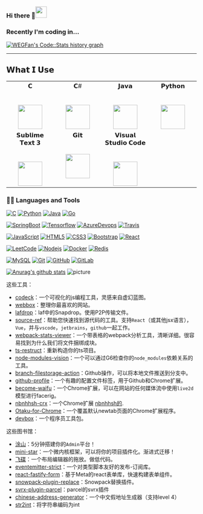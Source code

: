 ### Hi there 👋<img src="https://media.giphy.com/media/WUlplcMpOCEmTGBtBW/giphy.gif" width="30">

### Recently I'm coding in...

<a href="https://codestats.net/users/WEGFan">
  <img src='https://codestats-readme.wegfan.cn/history-graph/WEGFan?width=850&height=300&timezone=08:00&history_days=21&max_languages=9&language_colors=["3e4053","f15854","5da5da","faa43a","60bd68","f17cb0","b2912f","decf3f","b276b2","808080"]' alt="WEGFan's Code::Stats history graph" />
</a>



---
## 𝗪𝗵𝗮𝘁 𝗜 𝗨𝘀𝗲


<table>
  <tbody>
    <tr valign="top">
      <td width="25%" align="center">
        <span>𝗖</span><br><br><br>
        <img height="64px" src="https://cdn.svgporn.com/logos/c.svg">
      </td>
      <td width="25%" align="center">
        <span>𝗖#</span><br><br><br>
        <img height="64px" src="https://cdn.svgporn.com/logos/c-sharp.svg">
      </td>
      <td width="25%" align="center">
        <span>𝗝𝗮𝘃𝗮</span><br><br><br>
        <img height="64px" src="https://cdn.svgporn.com/logos/java.svg">
      </td>
      <td width="25%" align="center">
        <span>𝗣𝘆𝘁𝗵𝗼𝗻</span><br><br><br>
        <img height="64px" src="https://cdn.svgporn.com/logos/python.svg">
      </td>
    </tr>
    <tr valign="top">
      <td width="25%" align="center">
        <span>𝗦𝘂𝗯𝗹𝗶𝗺𝗲 𝗧𝗲𝘅𝘁 𝟯</span><br><br><br>
        <img height="64px" src="https://cdn.worldvectorlogo.com/logos/sublime-text.svg">
      </td>
      <td width="25%" align="center">
        <span>𝗚𝗶𝘁</span><br><br><br>
        <img height="64px" src="https://cdn.svgporn.com/logos/git-icon.svg">
      </td>
      <td width="25%" align="center">
        <span>𝗩𝗶𝘀𝘂𝗮𝗹 𝗦𝘁𝘂𝗱𝗶𝗼 𝗖𝗼𝗱𝗲</span><br><br><br>
        <img height="64px" src="https://cdn.svgporn.com/logos/visual-studio-code.svg">
      </td>
    </tr>
  </tbody>
</table>




### 👨‍💻 Languages and Tools
[![C](https://img.shields.io/badge/-A8B9CC?style=flat&logo=c&logoColor=white&link=https://github.com/hritik5102)](https://github.com/) 
[![Python](https://img.shields.io/badge/-Python-black?style=flat&logo=python&link=https://github.com/hritik5102)](https://github.com/) 
[![Java](https://img.shields.io/badge/Java-orange?style=flat&logo=java&logoColor=white&link=https://github.com/hritik5102)](https://github.com/) 
[![Go](https://img.shields.io/badge/-Go-black?style=flat&logo=go&link=https://github.com/hritik5102)](https://github.com/) 

[![SpringBoot](https://img.shields.io/badge/-Springboot-black?style=flat&logo=spring&link=https://github.com/hritik5102)](https://github.com/) 
[![Tensorflow](https://img.shields.io/badge/-Tensorflow-gray?style=flat&logo=tensorflow&link=https://github.com/hritik5102)](https://github.com/) 
[![AzureDevops](https://img.shields.io/badge/-AzureDevops-0175C2?style=flat&logo=azureDevops&link=https://github.com/hritik5102)](https://github.com/) 
[![Travis](https://img.shields.io/badge/-Travis-red?style=flat&logo=travis&link=https://github.com/hritik5102)](https://github.com/) 

[![JavaScript](https://img.shields.io/badge/-JavaScript-black?style=flat&logo=javascript&link=https://github.com/hritik5102)](https://github.com/) 
[![HTML5](https://img.shields.io/badge/-HTML5-E34F26?style=flat&logo=html5&logoColor=white&link=https://github.com/hritik5102)](https://github.com/) 
[![CSS3](https://img.shields.io/badge/-CSS3-1572B6?style=flat&logo=css3&link=https://github.com/hritik5102)](https://github.com/) 
[![Bootstrap](https://img.shields.io/badge/-Bootstrap-563D7C?style=flat&logo=bootstrap&link=https://github.com/hritik5102)](https://github.com/) 
[![React](https://img.shields.io/badge/-React-black?style=flat&logo=react&link=https://github.com/hritik5102)](https://github.com/) 

[![LeetCode](https://img.shields.io/badge/-LeetCode-02569B?style=flat&logo=leetCode&link=https://github.com/hritik5102)](https://github.com/)
[![Nodejs](https://img.shields.io/badge/-Nodejs-black?style=flat&logo=Node.js&link=https://github.com/hritik5102)](https://github.com/) 
[![Docker](https://img.shields.io/badge/-Docker-black?style=flat&logo=docker&link=https://github.com/hritik5102)](https://github.com/) 
[![Redis](https://img.shields.io/badge/-Redis-black?style=flat&logo=redis&link=https://github.com/hritik5102)](https://github.com/) 

[![MySQL](https://img.shields.io/badge/-MySQL-black?style=flat&logo=mysql&link=https://github.com/hritik5102)](https://github.com/)
[![Git](https://img.shields.io/badge/-Git-black?style=flat&logo=git&link=https://github.com/hritik5102)](https://github.com/) 
[![GitHub](https://img.shields.io/badge/-GitHub-181717?style=flat&logo=github&link=https://github.com/hritik5102)](https://github.com/)
[![GitLab](https://img.shields.io/badge/-GitLab-FCA121?style=flat&logo=gitlab&link=https://github.com/hritik5102)](https://gitlab.com/) 

[![Anurag's github stats](https://github-readme-stats.vercel.app/api?username=1198560751)](https://github.com/anuraghazra/github-readme-stats)
![picture](https://raw.githubusercontent.com/saadeghi/saadeghi/master/dino.gif)


这些工具：

- [codeck](https://codeck.moonrailgun.com/)：一个可视化的js编程工具，灵感来自虚幻蓝图。
- [webbox](https://github.com/msgbyte/webbox)：整理你最喜欢的网站。
- [lafdrop](https://github.com/moonrailgun/lafdrop)：laf中的Snapdrop。使用P2P传输文件。
- [source-ref](https://sourceref.moonrailgun.com/)：帮助您快速找到源代码的工具。支持`React`（或其他jsx语言），`Vue`，并与`vscode`，`jetbrains`，`github`一起工作。
- [webpack-stats-viewer](https://github.com/moonrailgun/webpack-stats-viewer)：一个带表格的webpack分析工具，清晰详细。很容易找到为什么我们将文件捆绑成块。
- [ts-restruct](https://github.com/moonrailgun/ts-restruct)：重新构造你的ts项目。
- [node-modules-vision](https://node-modules-vision.moonrailgun.com/)：一个可以通过G6检查你的`node_modules`依赖关系的工具。
- [branch-filestorage-action](https://github.com/moonrailgun/branch-filestorage-action)：Github操作，可以将本地文件推送到分支中。
- [github-profile](https://github.com/moonrailgun/github-profile)：一个有趣的配置文件标签，用于Github和Chrome扩展。
- [become-waifu](https://github.com/moonrailgun/become-waifu)：一个Chrome扩展，可以在网站的任何媒体流中使用`live2d`模型进行facerig。
- [nbnhhsh-crx](https://github.com/moonrailgun/nbnhhsh-crx)：一个Chrome扩展 [nbnhhsh的](https://github.com/itorr/nbnhhsh).
- [Otaku-for-Chrome](https://github.com/moonrailgun/Otaku-for-Chrome)：一个覆盖默认newtab页面的Chrome扩展程序。
- [devbox](https://github.com/moonrailgun/devbox)：一个程序员工具包。

这些图书馆：

- [涂山](https://tushan.msgbyte.com/)：5分钟搭建你的`Admin`平台！
- [mini-star](https://ministar.moonrailgun.com/)：一个微内核框架，可以将你的项目插件化。渐进式迁移！
- [飞碟](https://github.com/moonrailgun/saucer)：一个布局编辑器的拖放。做低代码。
- [eventemitter-strict](https://github.com/moonrailgun/eventemitter-strict)：一个对类型脚本友好的发布-订阅库。
- [react-fastify-form](https://github.com/moonrailgun/react-fastify-form)：基于Meta的react表单库，快速构建表单组件。
- [snowpack-plugin-replace](https://github.com/moonrailgun/snowpack-plugin-replace)：Snowpack替换插件。
- [svrx-plugin-parcel](https://github.com/moonrailgun/svrx-plugin-parcel)：parcel的svrx插件
- [chinese-address-generator](https://github.com/moonrailgun/chinese-address-generator)：一个中文假地址生成器（支持level 4）
- [str2int](https://github.com/moonrailgun/str2int)：将字符串编码为int



